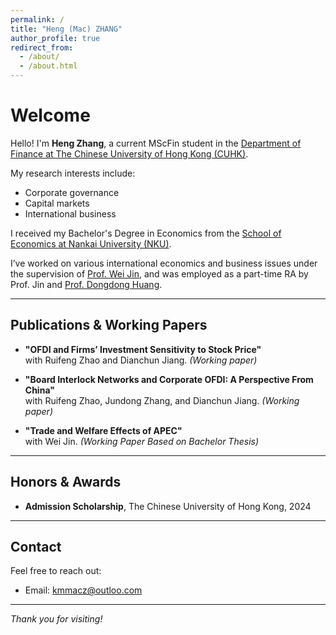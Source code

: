 ```yaml
---
permalink: /
title: "Heng (Mac) ZHANG"
author_profile: true
redirect_from:
  - /about/
  - /about.html
---
```


# Welcome

Hello! I'm **Heng Zhang**, a current MScFin student in the [Department of Finance at The Chinese University of Hong Kong (CUHK)](https://www.bschool.cuhk.edu.hk/departments/finance).

My research interests include:

- Corporate governance  
- Capital markets  
- International business  

I received my Bachelor's Degree in Economics from the [School of Economics at Nankai University (NKU)](https://economics.nankai.edu.cn).

I’ve worked on various international economics and business issues under the supervision of [Prof. Wei Jin](https://weijinsite.weebly.com), and was employed as a part-time RA by Prof. Jin and [Prof. Dongdong Huang](https://bs.nankai.edu.cn/2019/0101/c10954a513263/page.htm).

---

## Publications & Working Papers

- **"OFDI and Firms’ Investment Sensitivity to Stock Price"**  
  with Ruifeng Zhao and Dianchun Jiang. _(Working paper)_

- **"Board Interlock Networks and Corporate OFDI: A Perspective From China"**  
  with Ruifeng Zhao, Jundong Zhang, and Dianchun Jiang. _(Working paper)_

- **"Trade and Welfare Effects of APEC"**  
  with Wei Jin. _(Working Paper Based on Bachelor Thesis)_

---

## Honors & Awards

- **Admission Scholarship**, The Chinese University of Hong Kong, 2024

---

## Contact

Feel free to reach out:

- Email: kmmacz@outloo.com  
---

*Thank you for visiting!*


